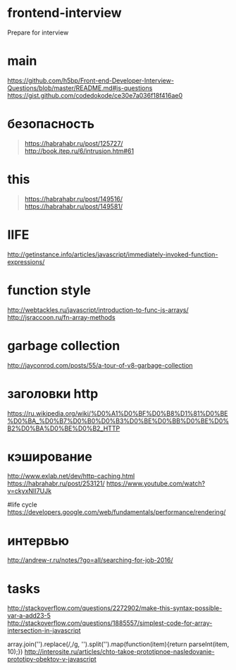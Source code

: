# frontend-interview
Prepare for interview

# main 
https://github.com/h5bp/Front-end-Developer-Interview-Questions/blob/master/README.md#js-questions
https://gist.github.com/codedokode/ce30e7a036f18f416ae0


# безопасность
> https://habrahabr.ru/post/125727/
> http://book.itep.ru/6/intrusion.htm#61

# this
> https://habrahabr.ru/post/149516/  
> https://habrahabr.ru/post/149581/

# IIFE
http://getinstance.info/articles/javascript/immediately-invoked-function-expressions/

# function style
http://webtackles.ru/javascript/introduction-to-func-js-arrays/
http://jsraccoon.ru/fn-array-methods

# garbage collection
http://jayconrod.com/posts/55/a-tour-of-v8-garbage-collection

# заголовки http
https://ru.wikipedia.org/wiki/%D0%A1%D0%BF%D0%B8%D1%81%D0%BE%D0%BA_%D0%B7%D0%B0%D0%B3%D0%BE%D0%BB%D0%BE%D0%B2%D0%BA%D0%BE%D0%B2_HTTP

# кэширование
http://www.exlab.net/dev/http-caching.html
https://habrahabr.ru/post/253121/
https://www.youtube.com/watch?v=ckyxNII7UJk

#life cycle 
https://developers.google.com/web/fundamentals/performance/rendering/

# интервью
http://andrew-r.ru/notes/?go=all/searching-for-job-2016/


# tasks

http://stackoverflow.com/questions/2272902/make-this-syntax-possible-var-a-add23-5  
http://stackoverflow.com/questions/1885557/simplest-code-for-array-intersection-in-javascript

array.join('').replace(/,/g, '').split('').map(function(item){return parseInt(item, 10);})
http://interosite.ru/articles/chto-takoe-prototipnoe-nasledovanie-prototipy-obektov-v-javascript
